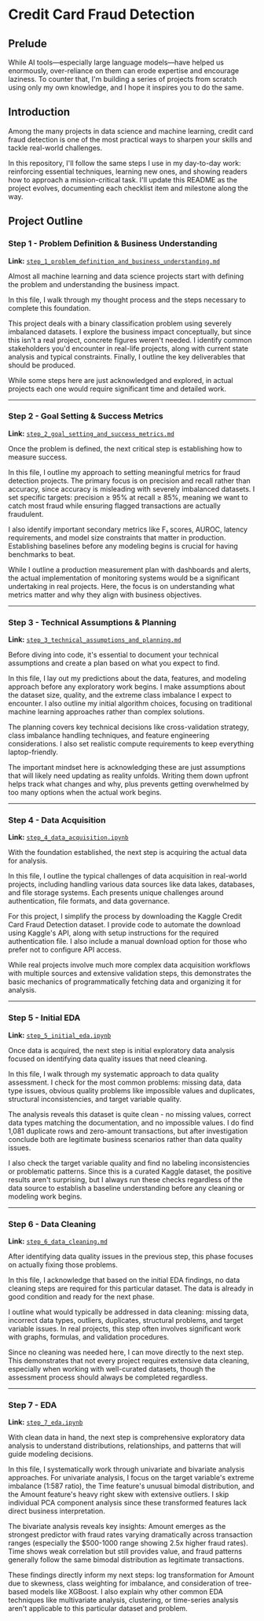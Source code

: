 # Credit Card Fraud Detection

## Prelude

While AI tools—especially large language models—have helped us enormously, over-reliance on them can erode expertise and encourage laziness. To counter that, I'm building a series of projects from scratch using only my own knowledge, and I hope it inspires you to do the same.

## Introduction

Among the many projects in data science and machine learning, credit card fraud detection is one of the most practical ways to sharpen your skills and tackle real-world challenges.

In this repository, I'll follow the same steps I use in my day-to-day work: reinforcing essential techniques, learning new ones, and showing readers how to approach a mission-critical task. I'll update this README as the project evolves, documenting each checklist item and milestone along the way.

## Project Outline

### Step 1 - Problem Definition & Business Understanding

**Link:** [`step_1_problem_definition_and_business_understanding.md`](./src/step_1_problem_definition_and_business_understanding.md)

Almost all machine learning and data science projects start with defining the problem and understanding the business impact.

In this file, I walk through my thought process and the steps necessary to complete this foundation.

This project deals with a binary classification problem using severely imbalanced datasets. I explore the business impact conceptually, but since this isn't a real project, concrete figures weren't needed. I identify common stakeholders you'd encounter in real-life projects, along with current state analysis and typical constraints. Finally, I outline the key deliverables that should be produced.

While some steps here are just acknowledged and explored, in actual projects each one would require significant time and detailed work.

---

### Step 2 - Goal Setting & Success Metrics

**Link:** [`step_2_goal_setting_and_success_metrics.md`](./src/step_2_goal_setting_and_success_metrics.md)

Once the problem is defined, the next critical step is establishing how to measure success.

In this file, I outline my approach to setting meaningful metrics for fraud detection projects. The primary focus is on precision and recall rather than accuracy, since accuracy is misleading with severely imbalanced datasets. I set specific targets: precision ≥ 95% at recall ≥ 85%, meaning we want to catch most fraud while ensuring flagged transactions are actually fraudulent.

I also identify important secondary metrics like F₁ scores, AUROC, latency requirements, and model size constraints that matter in production. Establishing baselines before any modeling begins is crucial for having benchmarks to beat.

While I outline a production measurement plan with dashboards and alerts, the actual implementation of monitoring systems would be a significant undertaking in real projects. Here, the focus is on understanding what metrics matter and why they align with business objectives.

---

### Step 3 - Technical Assumptions & Planning

**Link:** [`step_3_technical_assumptions_and_planning.md`](./src/step_3_technical_assumptions_and_planning.md)

Before diving into code, it's essential to document your technical assumptions and create a plan based on what you expect to find.

In this file, I lay out my predictions about the data, features, and modeling approach before any exploratory work begins. I make assumptions about the dataset size, quality, and the extreme class imbalance I expect to encounter. I also outline my initial algorithm choices, focusing on traditional machine learning approaches rather than complex solutions.

The planning covers key technical decisions like cross-validation strategy, class imbalance handling techniques, and feature engineering considerations. I also set realistic compute requirements to keep everything laptop-friendly.

The important mindset here is acknowledging these are just assumptions that will likely need updating as reality unfolds. Writing them down upfront helps track what changes and why, plus prevents getting overwhelmed by too many options when the actual work begins.

---

### Step 4 - Data Acquisition

**Link:** [`step_4_data_acquisition.ipynb`](./src/step_4_data_acquisition.ipynb)

With the foundation established, the next step is acquiring the actual data for analysis.

In this file, I outline the typical challenges of data acquisition in real-world projects, including handling various data sources like data lakes, databases, and file storage systems. Each presents unique challenges around authentication, file formats, and data governance.

For this project, I simplify the process by downloading the Kaggle Credit Card Fraud Detection dataset. I provide code to automate the download using Kaggle's API, along with setup instructions for the required authentication file. I also include a manual download option for those who prefer not to configure API access.

While real projects involve much more complex data acquisition workflows with multiple sources and extensive validation steps, this demonstrates the basic mechanics of programmatically fetching data and organizing it for analysis.

---

### Step 5 - Initial EDA

**Link:** [`step_5_initial_eda.ipynb`](./src/step_5_initial_eda.ipynb)

Once data is acquired, the next step is initial exploratory data analysis focused on identifying data quality issues that need cleaning.

In this file, I walk through my systematic approach to data quality assessment. I check for the most common problems: missing data, data type issues, obvious quality problems like impossible values and duplicates, structural inconsistencies, and target variable quality.

The analysis reveals this dataset is quite clean - no missing values, correct data types matching the documentation, and no impossible values. I do find 1,081 duplicate rows and zero-amount transactions, but after investigation conclude both are legitimate business scenarios rather than data quality issues.

I also check the target variable quality and find no labeling inconsistencies or problematic patterns. Since this is a curated Kaggle dataset, the positive results aren't surprising, but I always run these checks regardless of the data source to establish a baseline understanding before any cleaning or modeling work begins.

---

### Step 6 - Data Cleaning

**Link:** [`step_6_data_cleaning.md`](./src/step_6_data_cleaning.md)

After identifying data quality issues in the previous step, this phase focuses on actually fixing those problems.

In this file, I acknowledge that based on the initial EDA findings, no data cleaning steps are required for this particular dataset. The data is already in good condition and ready for the next phase.

I outline what would typically be addressed in data cleaning: missing data, incorrect data types, outliers, duplicates, structural problems, and target variable issues. In real projects, this step often involves significant work with graphs, formulas, and validation procedures.

Since no cleaning was needed here, I can move directly to the next step. This demonstrates that not every project requires extensive data cleaning, especially when working with well-curated datasets, though the assessment process should always be completed regardless.

---

### Step 7 - EDA

**Link:** [`step_7_eda.ipynb`](./src/step_7_eda.ipynb)

With clean data in hand, the next step is comprehensive exploratory data analysis to understand distributions, relationships, and patterns that will guide modeling decisions.

In this file, I systematically work through univariate and bivariate analysis approaches. For univariate analysis, I focus on the target variable's extreme imbalance (1:587 ratio), the Time feature's unusual bimodal distribution, and the Amount feature's heavy right skew with extensive outliers. I skip individual PCA component analysis since these transformed features lack direct business interpretation.

The bivariate analysis reveals key insights: Amount emerges as the strongest predictor with fraud rates varying dramatically across transaction ranges (especially the $500-1000 range showing 2.5x higher fraud rates). Time shows weak correlation but still provides value, and fraud patterns generally follow the same bimodal distribution as legitimate transactions.

These findings directly inform my next steps: log transformation for Amount due to skewness, class weighting for imbalance, and consideration of tree-based models like XGBoost. I also explain why other common EDA techniques like multivariate analysis, clustering, or time-series analysis aren't applicable to this particular dataset and problem.